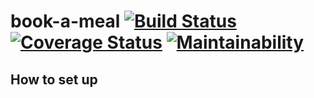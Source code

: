 # book-a-meal [![Build Status](https://travis-ci.org/wptechprodigy/book-a-meal.svg?branch=develop)](https://travis-ci.org/wptechprodigy/book-a-meal) [![Coverage Status](https://coveralls.io/repos/github/wptechprodigy/book-a-meal/badge.png?branch=develop)](https://coveralls.io/github/wptechprodigy/book-a-meal?branch=develop) [![Maintainability](https://api.codeclimate.com/v1/badges/e7a3cc1fc81097a577d8/maintainability)](https://codeclimate.com/github/wptechprodigy/book-a-meal/maintainability)

## How to set up
